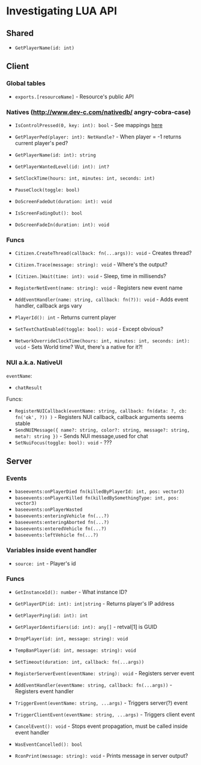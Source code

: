 # Investigating LUA API

## Shared

- `GetPlayerName(id: int)`


## Client

### Global tables

- `exports.[resourceName]` - Resource's public API

### Natives (http://www.dev-c.com/nativedb/ angry-cobra-case)

- `IsControlPressed(0, key: int): bool` - See mappings [here](http://www.dev-c.com/nativedb/func/info/f3a21bcd95725a4a)

- `GetPlayerPed(player: int): NetHandle?` - When player = -1 returns current player's ped?
- `GetPlayerName(id: int): string`
- `GetPlayerWantedLevel(id: int): int?`

- `SetClockTime(hours: int, minutes: int, seconds: int)`
- `PauseClock(toggle: bool)`

- `DoScreenFadeOut(duration: int): void`
- `IsScreenFadingOut(): bool`
- `DoScreenFadeIn(duration: int): void`

### Funcs

- `Citizen.CreateThread(callback: fn(...args)): void` - Creates thread?
- `Citizen.Trace(message: string): void` - Where's the output?
- `[Citizen.]Wait(time: int): void` - Sleep, time in millisends?

- `RegisterNetEvent(name: string): void` - Registers new event name
- `AddEventHandler(name: string, callback: fn(?)): void` - Adds event handler, callback args vary

- `PlayerId(): int` - Returns current player
- `SetTextChatEnabled(toggle: bool): void` - Except obvious?

- `NetworkOverrideClockTime(hours: int, minutes: int, seconds: int): void` - Sets World time? Wut, there's a native for it?!

### NUI a.k.a. NativeUI

`eventName`:
- `chatResult`

Funcs:

- `RegisterNUICallback(eventName: string, callback: fn(data: ?, cb: fn('ok', ?)) )` - Registers NUI callback, callback arguments seems stable
- `SendNUIMessage({ name?: string, color?: string, message?: string, meta?: string })` - Sends NUI message,used for chat
- `SetNuiFocus(toggle: bool): void` - ???


## Server

### Events

- `baseevents:onPlayerDied fn(killedByPlayerId: int, pos: vector3)`
- `baseevents:onPlayerKilled fn(killedBySomethingType: int, pos: vector3)`
- `baseevents:onPlayerWasted`
- `baseevents:enteringVehicle fn(...?)`
- `baseevents:enteringAborted fn(...?)`
- `baseevents:enteredVehicle fn(...?)`
- `baseevents:leftVehicle fn(...?)`

### Variables inside event handler

- `source: int` - Player's id

### Funcs

- `GetInstanceId(): number` - What instance ID?

- `GetPlayerEP(id: int): int|string` - Returns player's IP address
- `GetPlayerPing(id: int): int`
- `GetPlayerIdentifiers(id: int): any[]` - retval[1] is GUID

- `DropPlayer(id: int, message: string): void`
- `TempBanPlayer(id: int, message: string): void`

- `SetTimeout(duration: int, callback: fn(...args))`

- `RegisterServerEvent(eventName: string): void` - Registers server event
- `AddEventHandler(eventName: string, callback: fn(...args))` - Registers event handler
- `TriggerEvent(eventName: string, ...args)` - Triggers server(?) event
- `TriggerClientEvent(eventName: string, ...args)` - Triggers client event
- `CancelEvent(): void` - Stops event propagation, must be called inside event handler
- `WasEventCancelled(): bool`

- `RconPrint(message: string): void` - Prints message in server output?
